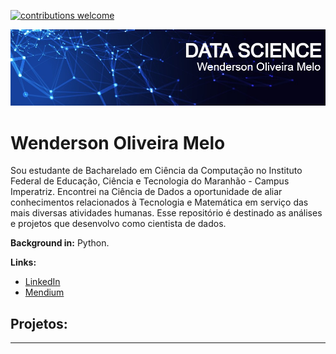 [![contributions welcome](https://img.shields.io/badge/contributions-welcome-brightgreen.svg?style=flat)](https://github.com/dswendersonmelo/Data_Science/issues)

<p align="center">
  <img src="https://github.com/dswendersonmelo/Data_Science/blob/main/bannerGit.jpg" >
</p>

# Wenderson Oliveira Melo
Sou estudante de Bacharelado em Ciência da Computação no Instituto Federal de Educação, Ciência e Tecnologia do Maranhão - Campus Imperatriz. Encontrei na Ciência de Dados a oportunidade de aliar conhecimentos relacionados à Tecnologia e Matemática em serviço das mais diversas atividades humanas. Esse repositório é destinado as análises e projetos que desenvolvo como cientista de dados.

**Background in:** Python.

**Links:**
* [LinkedIn](https://www.linkedin.com/in/wendersonomelo/)
* [Mendium](https://medium.com/@ds.wendersonmelo)



## Projetos:


---




